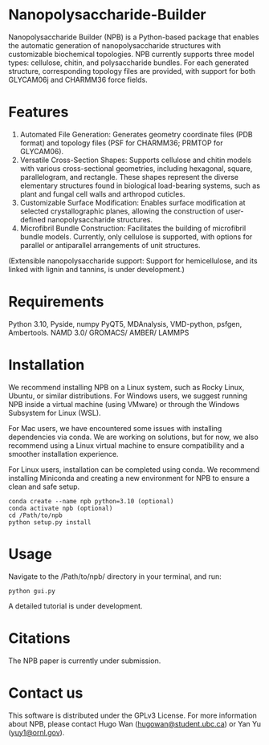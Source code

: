 # Nanopolysaccharide-Builder
Nanopolysaccharide Builder (NPB) is a Python-based package that enables the automatic generation of nanopolysaccharide structures with customizable biochemical topologies. NPB currently supports three model types: cellulose, chitin, and polysaccharide bundles. For each generated structure, corresponding topology files are provided, with support for both GLYCAM06j and CHARMM36 force fields.

# Features
1. Automated File Generation:
Generates geometry coordinate files (PDB format) and topology files (PSF for CHARMM36; PRMTOP for GLYCAM06).
2. Versatile Cross-Section Shapes:
Supports cellulose and chitin models with various cross-sectional geometries, including hexagonal, square, parallelogram, and rectangle. These shapes represent the diverse elementary structures found in biological load-bearing systems, such as plant and fungal cell walls and arthropod cuticles.
3. Customizable Surface Modification:
Enables surface modification at selected crystallographic planes, allowing the construction of user-defined nanopolysaccharide structures.
4. Microfibril Bundle Construction:
Facilitates the building of microfibril bundle models. Currently, only cellulose is supported, with options for parallel or antiparallel arrangements of unit structures.

(Extensible nanopolysaccharide support: Support for hemicellulose, and its linked with lignin and tannins, is under development.)

# Requirements
Python 3.10, Pyside, numpy PyQT5, MDAnalysis, VMD-python, psfgen, Ambertools.
NAMD 3.0/ GROMACS/ AMBER/ LAMMPS

# Installation
We recommend installing NPB on a Linux system, such as Rocky Linux, Ubuntu, or similar distributions. For Windows users, we suggest running NPB inside a virtual machine (using VMware) or through the Windows Subsystem for Linux (WSL).

For Mac users, we have encountered some issues with installing dependencies via conda. We are working on solutions, but for now, we also recommend using a Linux virtual machine to ensure compatibility and a smoother installation experience.

For Linux users, installation can be completed using conda. We recommend installing Miniconda  and creating a new environment for NPB to ensure a clean and safe setup.
````
conda create --name npb python=3.10 (optional)
conda activate npb (optional)
cd /Path/to/npb
python setup.py install
````

# Usage
Navigate to the /Path/to/npb/ directory in your terminal, and run:
````
python gui.py
````
A detailed tutorial is under development.

# Citations
The NPB paper is currently under submission.

# Contact us
This software is distributed under the GPLv3 License. For more information about NPB, please contact Hugo Wan (hugowan@student.ubc.ca) or Yan Yu (yuy1@ornl.gov).

